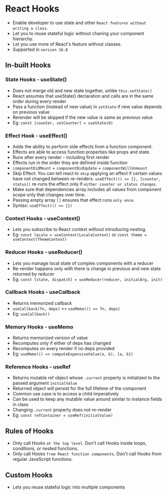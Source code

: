 # React Hooks

- Enable developer to use state and other `React features without writing a class`.
- Let you to reuse stateful logic without chaning your component hierarchy.
- Let you use more of React's feature without classes.
- Supported in `version 16.8`

## In-built Hooks

### State Hooks - useState()

- Does not merge old and new state together, unlike `this.setState()`
- React assumes that useState() declaration and calls are in the same order during every render
- Pass a function (instead of new value) in `setState` if new value depends on previous value
- Rerender will be skipped if the new value is same as previous value
- Eg: `const [counter, setCounter] = useState(0)`

### Effect Hook - useEffect()

- Adds the ability to perform side effects from a function component.
- Effects are able to access function properties like props and state.
- Runs after every render - including first render
- Effects run in the order they are defined inside function
- `componentDidMount` + `componentDidUpdate` + `componentWillUnmount`
- Skip Effect: You can tell react to `skip` applying an effect if certain values have not changed between re-renders.
  `useEffect(() => {}, [counter, status])` re-runs the effect only if `either counter or status changes`.
- Make sure that dependencies array includes all values from component scope only that changes over time.
- Passing empty array `[]` ensures that effect runs `only once`.
- Syntax: `useEffect(() => {})`

### Context Hooks - useContext()

- Lets you subscribe to React context without introducing nesting.
- Eg: `const locale = useContext(LocaleContext)` or `const theme = useContext(ThemeContext)`

### Reducer Hooks - useReducer()

- Lets you manage local state of complex components with a reducer
- Re-render happens only with there is change in previous and new state returned by reducer
- Eg: `const [state, dispatch] = useReducer(reducer, initialArg, init)`

### Callback Hooks - useCallback

- Returns memorized callback
- `useCallback(fn, deps)` == `useMemo(() => fn, deps)`
- Eg: `useCallback()`

### Memory Hooks - useMemo

- Returns memorized version of value
- Recomputes only if either of deps has changed
- Recomputes on every render if no deps provided
- Eg: `useMemo(() => computeExpensiveValue(a, b), [a, b])`

### Reference Hooks - useRef

- Returns mutable ref object whose `.current` property is initialized to the passed argument `initialValue`
- Returned object will persist for the full lifetime of the component
- Common use case is to access a child imperatively
- Can be used to keep any mutable value around similar to instance fields in class
- Changing `.current` property does not re-render
- Eg: `const refContainer = useRef(initialValue)`

## Rules of Hooks

- Only call Hooks `at the top level`. Don't call Hooks inside loops, conditions, or nested functions.
- Only call Hooks `from React function components`. Don't call Hooks from regular JavaScript functions.

## Custom Hooks

- Lets you reuse stateful logic into multiple components
